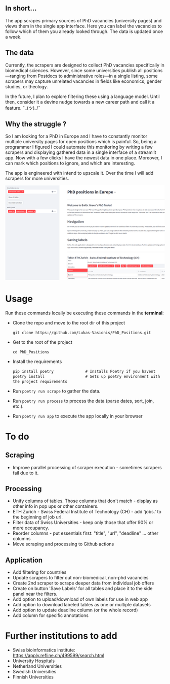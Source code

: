 ## In short... 
The app scrapes primary sources of PhD vacancies (university pages) and views them in the
single app interface. Here you can label the vacancies to follow which of them you already looked through.
The data is updated once a week.

## The data
Currently, the scrapers are designed to collect PhD vacancies specifically in biomedical 
sciences. However, since some universities publish all positions—ranging from Postdocs to 
administrative roles—in a single listing, some scrapers may capture unrelated vacancies in
fields like economics, gender studies, or theology.

In the future, I plan to explore filtering these using a language model. Until then, consider 
it a devine nudge towards a new career path and call it a feature. ¯\_(ツ)_/¯

## Why the struggle ?

So I am looking for a PhD in Europe and I have to constantly monitor multiple university pages for open positions which is painful.
So, being a programmer I figured I could automate this monitoring by writing a few scrapers 
and displaying gathered data in a single interface of a streamlit app. Now with a few clicks I have the newest data in one place. 
Moreover, I can mark which positions to ignore, and which are interesting. 


The app is engineered with intend to upscale it. Over the time I will add scrapers for more universities. 

!['App iamge'](docs/img/app_demo.png)
# Usage

Run these commands locally be executing these commands in the **terminal**:
- Clone the repo and move to the root dir of this project
  ```
  git clone https://github.com/Lukas-Vasionis/PhD_Positions.git
  ```
- Get to the root of the project
  ```
  cd PhD_Positions
  ```
- Install the requirements
  ```
  pip install poetry              # Installs Poetry if you havent
  poetry install                  # Sets up poetry environment with the project requirements
  ```
  
- Run `poetry run scrape` to gather the data.
- Run `poetry run process` to process the data (parse dates, sort, join, etc.).
- Run `poetry run app` to execute the app locally in your browser

# To do
## Scraping
- Improve parallel processing of scraper execution - sometimes scrapers fail due to it.

## Processing
- Unify columns of tables. Those columns that don't match - display as other info in pop ups or other containers.
- ETH Zurich - Swiss Federal Institute of Technology (CH) - add 'jobs.' to the beginning of job url. 
- Filter data of Swiss Universities - keep only those that offer 90% or more occupancy.
- Reorder columns - put essentials first: "title", "url", "deadline" ... other columns
- Move scraping and processing to Github actions
## Application
- Add filtering for countries
- Update scrapers to filter out non-biomedical, non-phd vacancies
- Create 2nd scraper to scrape deeper data from individual job offers
- Create on button 'Save Labels' for all tables and place it to the side panel near the filters.
- Add option to upload/download of own labels for use in web app
- Add option to download labeled tables as one or multiple datasets
- Add option to update deadline column (or the whole record)
- Add column for specific annotations

# Further institutions to add
- Swiss bioinformatics institute: https://apply.refline.ch/499599/search.html
- University Hospitals
- Netherland Universities
- Swedish Universities
- Finnish Universities